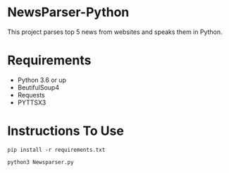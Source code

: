# NewsParser-Python
This project parses top 5 news from websites and speaks them in Python.

# Requirements
 - Python 3.6 or up
 - BeutifulSoup4
 - Requests
 - PYTTSX3
 
 # Instructions To Use
   ``` 
   pip install -r requirements.txt
   ```
   ```
   python3 Newsparser.py
   ```
  
  
